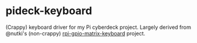 # pideck-keyboard

(Crappy) keyboard driver for my Pi cyberdeck project. Largely derived from @nutki's (non-crappy) [rpi-gpio-matrix-keyboard](https://github.com/nutki/rpi-gpio-matrix-keyboard) project.
